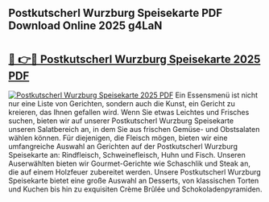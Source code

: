 ## Postkutscherl Wurzburg Speisekarte PDF Download Online 2025 g4LaN

# <h2><a href="http://gc86kb.nevu.top/?p=Postkutscherl+Wurzburg+Speisekarte">🔗 👉🔴 Postkutscherl Wurzburg Speisekarte 2025 PDF</a></h2>

[![Postkutscherl Wurzburg Speisekarte 2025 PDF](https://i.imgur.com/dBaPXMq.png)](http://gc86kb.nevu.top/?p=Postkutscherl+Wurzburg+Speisekarte)
Ein Essensmenü ist nicht nur eine Liste von Gerichten, sondern auch die Kunst, ein Gericht zu kreieren, das Ihnen gefallen wird. Wenn Sie etwas Leichtes und Frisches suchen, bieten wir auf unserer Postkutscherl Wurzburg Speisekarte unseren Salatbereich an, in dem Sie aus frischen Gemüse- und Obstsalaten wählen können. Für diejenigen, die Fleisch mögen, bieten wir eine umfangreiche Auswahl an Gerichten auf der Postkutscherl Wurzburg Speisekarte an: Rindfleisch, Schweinefleisch, Huhn und Fisch. Unseren Auserwählten bieten wir Gourmet-Gerichte wie Schaschlik und Steak an, die auf einem Holzfeuer zubereitet werden. Unsere Postkutscherl Wurzburg Speisekarte bietet eine große Auswahl an Desserts, von klassischen Torten und Kuchen bis hin zu exquisiten Crème Brûlée und Schokoladenpyramiden.
